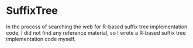# SuffixTree
In the process of searching the web for R-based suffix tree implementation code, I did not find any reference material, so I wrote a R-based suffix tree implementation code myself.
